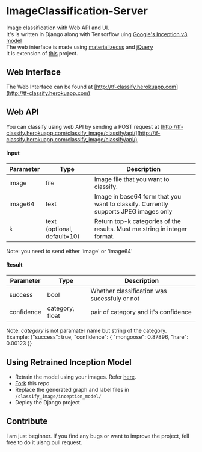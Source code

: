 # ImageClassification-Server
Image classification with Web API and UI.<br>
It's is written in Django along with Tensorflow uing [Google's Inception v3 model](https://storage.googleapis.com/download.tensorflow.org/models/inception_dec_2015.zip)<br>
The web interface is made using [materializecss](http://materializecss.com/) and [jQuery](https://jquery.com/)<br>
It is extension of [this](https://github.com/DeepBlueCitzenService/Tensorflow-Server) project.

## Web Interface
The Web Interface can be found at [http://tf-classify.herokuapp.com](http://tf-classify.herokuapp.com)

## Web API
You can classify using web API by sending a POST request at [http://tf-classify.herokuapp.com/classify_image/classify/api/](http://tf-classify.herokuapp.com/classify_image/classify/api/)<br>

#### Input
Parameter | Type                           | Description
--------- | ------------------------------ | -----------------------------------------------------------------------------------
image     | file                           | Image file that you want to classify.
image64   | text                           | Image in base64 form that you want to classify. Currently supports JPEG images only
k         | text<br>(optional, default=10) | Return top-k categories of the results. Must me string in integer format.

Note: you need to send either 'image' or 'image64'

#### Result
Parameter    | Type                | Description
------------ | ------------------- | --------------------------------------------
success      | bool                | Whether classification was sucessfuly or not 
confidence   | category, float     | pair of category and it's confidence

Note: *category* is not paramater name but string of the category.<br> 
Example:  {"success": true, "confidence": {  "mongoose": 0.87896, "hare": 0.00123 }}


## Using Retrained Inception Model
* Retrain the model using your images. Refer [here](https://www.tensorflow.org/tutorials/image_retraining).
* [Fork](https://github.com/CCD-1997/image-classify-server#fork-destination-box) this repo
* Replace the generated graph and label files in `/classify_image/inception_model/`
* Deploy the Django project

## Contribute
I am just beginner. If you find any bugs or want to improve the project, fell free to do it uisng pull request.
